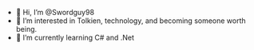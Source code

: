 - 👋 Hi, I’m @Swordguy98
- 👀 I’m interested in Tolkien, technology, and becoming someone worth being.
- 🌱 I’m currently learning C# and .Net

<!---
Swordguy98/Swordguy98 is a ✨ special ✨ repository because its `README.md` (this file) appears on your GitHub profile.
You can click the Preview link to take a look at your changes.
--->
